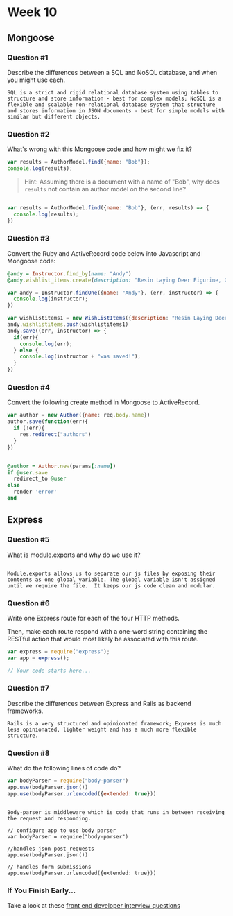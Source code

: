 # Week 10

## Mongoose

### Question #1

Describe the differences between a SQL and NoSQL database, and when you might use each.

```
SQL is a strict and rigid relational database system using tables to structure and store information - best for complex models; NoSQL is a flexible and scalable non-relational database system that structure and stores information in JSON documents - best for simple models with similar but different objects.
```

### Question #2

What's wrong with this Mongoose code and how might we fix it?

```js
var results = AuthorModel.find({name: "Bob"});
console.log(results);
```

> Hint: Assuming there is a document with a name of "Bob", why does `results` not contain an author model on the second line?

```js

var results = AuthorModel.find({name: "Bob"}, (err, results) => {
  console.log(results);
})

```

### Question #3

Convert the Ruby and ActiveRecord code below into Javascript and Mongoose code:

```rb
@andy = Instructor.find_by(name: "Andy")
@andy.wishlist_items.create(description: "Resin Laying Deer Figurine, Gold")
```

```js
var andy = Instructor.findOne({name: "Andy"}, (err, instructor) => {
  console.log(instructor);
})

var wishlistitems1 = new WishListItems({description: "Resin Laying Deer Figurine, Gold"})
andy.wishlistitems.push(wishlistitems1)
andy.save((err, instructor) => {
  if(err){
    console.log(err);
  } else {
    console.log(instructor + "was saved!");
  }
})
```

### Question #4

Convert the following create method in Mongoose to ActiveRecord.

```js
var author = new Author({name: req.body.name})
author.save(function(err){
  if (!err){
    res.redirect("authors")
  }
})
```
```rb

@author = Author.new(params[:name])
if @user.save
  redirect_to @user
else
  render 'error'
end    

```

## Express

### Question #5

What is module.exports and why do we use it?

```text

Module.exports allows us to separate our js files by exposing their contents as one global variable. The global variable isn't assigned until we require the file.  It keeps our js code clean and modular.

```

### Question #6

Write one Express route for each of the four HTTP methods.

Then, make each route respond with a one-word string containing the RESTful action that would most likely be associated with this route.

```js
var express = require("express");
var app = express();

// Your code starts here...

```

### Question #7

Describe the differences between Express and Rails as backend frameworks.

```text
Rails is a very structured and opinionated framework; Express is much less opinionated, lighter weight and has a much more flexible structure.
```

### Question #8

What do the following lines of code do?

```js
var bodyParser = require("body-parser")
app.use(bodyParser.json())
app.use(bodyParser.urlencoded({extended: true}))
```

```text

Body-parser is middleware which is code that runs in between receiving the request and responding.

// configure app to use body parser
var bodyParser = require("body-parser")

//handles json post requests
app.use(bodyParser.json())

// handles form submissions
app.use(bodyParser.urlencoded({extended: true}))

```

### If You Finish Early...

Take a look at these [front end developer interview questions](https://github.com/h5bp/Front-end-Developer-Interview-Questions/blob/master/README.md)

